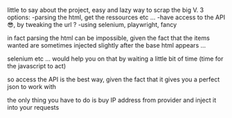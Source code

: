 little to say about the project, easy and lazy way to scrap the big V.
3 options:
-parsing the html, get the ressources etc ...
-have access to the API 😎, by tweaking the url ?
-using selenium, playwright, fancy

in fact parsing the html can be impossible, given the fact that the items wanted are
sometimes injected slightly after the base html appears ...

selenium etc ... would help you on that by waiting a little bit of time (time for the javascript to act)

so access the API is the best way, given the fact that it gives you a perfect json to work with

the only thing you have to do is buy IP address from provider and inject it into your requests
